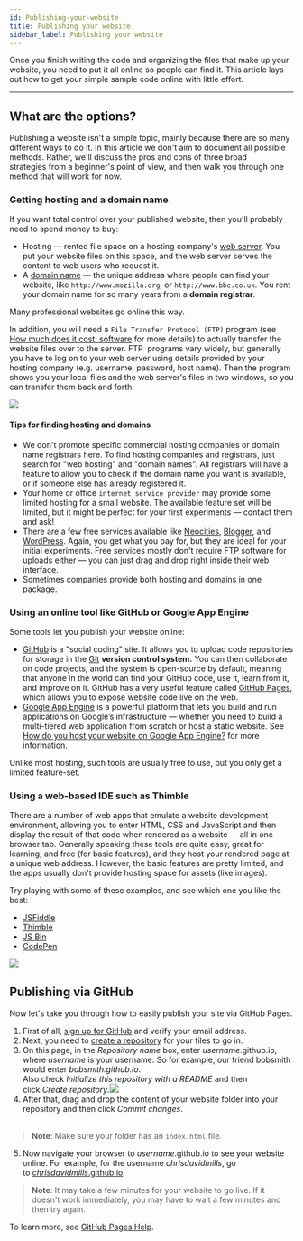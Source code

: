 ```yaml
---
id: Publishing-your-website
title: Publishing your website
sidebar_label: Publishing your website
---
```


Once you finish writing the code and organizing the files that make up your website, you need to put it all online so people can find it. This article lays out how to get your simple sample code online with little effort.

___

What are the options?
---------------------

Publishing a website isn't a simple topic, mainly because there are so many different ways to do it. In this article we don't aim to document all possible methods. Rather, we'll discuss the pros and cons of three broad strategies from a beginner's point of view, and then walk you through one method that will work for now.

### Getting hosting and a domain name

If you want total control over your published website, then you'll probably need to spend money to buy:

*   Hosting — rented file space on a hosting company's [web server](/en-US/Learn/What_is_a_web_server). You put your website files on this space, and the web server serves the content to web users who request it.
*   A [domain name](/en-US/Learn/Understanding_domain_names) — the unique address where people can find your website, like `http://www.mozilla.org`, or `http://www.bbc.co.uk`. You rent your domain name for so many years from a **domain registrar**.

Many professional websites go online this way.

In addition, you will need a `File Transfer Protocol (FTP)` program (see [How much does it cost: software](/en-US/Learn/How_much_does_it_cost#Software) for more details) to actually transfer the website files over to the server. FTP  programs vary widely, but generally you have to log on to your web server using details provided by your hosting company (e.g. username, password, host name). Then the program shows you your local files and the web server's files in two windows, so you can transfer them back and forth:

![](https://mdn.mozillademos.org/files/9469/ftp.jpg)

#### Tips for finding hosting and domains

*   We don't promote specific commercial hosting companies or domain name registrars here. To find hosting companies and registrars, just search for "web hosting" and "domain names". All registrars will have a feature to allow you to check if the domain name you want is available, or if someone else has already registered it.
*   Your home or office `internet service provider` may provide some limited hosting for a small website. The available feature set will be limited, but it might be perfect for your first experiments — contact them and ask!
*   There are a few free services available like [Neocities](https://neocities.org/), [Blogger](https://www.blogger.com), and [WordPress](https://wordpress.com/). Again, you get what you pay for, but they are ideal for your initial experiments. Free services mostly don't require FTP software for uploads either — you can just drag and drop right inside their web interface.
*   Sometimes companies provide both hosting and domains in one package.

### Using an online tool like GitHub or Google App Engine

Some tools let you publish your website online:

*   [GitHub](https://github.com/) is a "social coding" site. It allows you to upload code repositories for storage in the [Git](http://git-scm.com/) **version control system.** You can then collaborate on code projects, and the system is open-source by default, meaning that anyone in the world can find your GitHub code, use it, learn from it, and improve on it. GitHub has a very useful feature called [GitHub Pages](https://pages.github.com/), which allows you to expose website code live on the web.
*   [Google App Engine](https://cloud.google.com/appengine/ "App Engine - Build Scalable Web & Mobile Backends in Any Language  |  Google Cloud Platform") is a powerful platform that lets you build and run applications on Google’s infrastructure — whether you need to build a multi-tiered web application from scratch or host a static website. See [How do you host your website on Google App Engine?](/en-US/docs/Learn/Common_questions/How_do_you_host_your_website_on_Google_App_Engine) for more information.

Unlike most hosting, such tools are usually free to use, but you only get a limited feature-set.

### Using a web-based IDE such as Thimble

There are a number of web apps that emulate a website development environment, allowing you to enter HTML, CSS and JavaScript and then display the result of that code when rendered as a website — all in one browser tab. Generally speaking these tools are quite easy, great for learning, and free (for basic features), and they host your rendered page at a unique web address. However, the basic features are pretty limited, and the apps usually don't provide hosting space for assets (like images).

Try playing with some of these examples, and see which one you like the best:

*   [JSFiddle](https://jsfiddle.net/)
*   [Thimble](https://thimble.mozilla.org)
*   [JS Bin](http://jsbin.com/)
*   [CodePen](https://codepen.io/)

![](https://mdn.mozillademos.org/files/9471/jsbin-screen.png)

Publishing via GitHub
---------------------

Now let's take you through how to easily publish your site via GitHub Pages.

1.  First of all, [sign up for GitHub](https://github.com/) and verify your email address.
2.  Next, you need to [create a repository](https://github.com/new) for your files to go in.
3.  On this page, in the _Repository name_ box, enter _username_.github.io, where _username_ is your username. So for example, our friend bobsmith would enter _bobsmith.github.io_.  
    Also check _Initialize this repository with a README_ and then click _Create repository_.![](https://mdn.mozillademos.org/files/9479/github-create-repo.png)
4.  After that, drag and drop the content of your website folder into your repository and then click _Commit changes_.  
     
> **Note**: Make sure your folder has an `index.html` file.
    
5.  Now navigate your browser to _username_.github.io to see your website online. For example, for the username _chrisdavidmills_, go to [_chrisdavidmills_.github.io](http://chrisdavidmills.github.io/).
    
   > **Note**: It may take a few minutes for your website to go live. If it doesn't work immediately, you may have to wait a few minutes and then try again.
    

To learn more, see [GitHub Pages Help](https://help.github.com/categories/github-pages-basics/).

